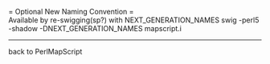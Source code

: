                                                                                                                 
= Optional New Naming Convention =                                                                              
Available by re-swigging(sp?) with NEXT_GENERATION_NAMES swig -perl5 -shadow -DNEXT_GENERATION_NAMES mapscript.i
                                                                                                                
----                                                                                                            
back to PerlMapScript
